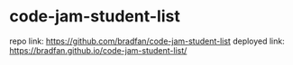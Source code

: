 # code-jam-student-list

repo link: https://github.com/bradfan/code-jam-student-list
deployed link: https://bradfan.github.io/code-jam-student-list/